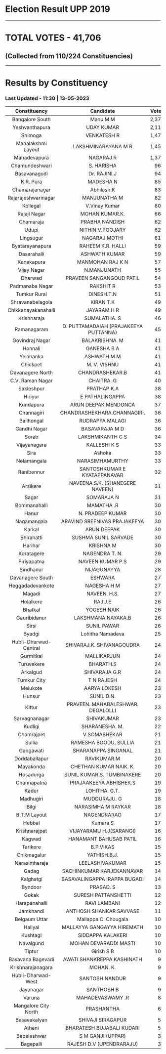 # Election Result UPP 2019

---
# TOTAL VOTES - 41,706 
## (Collected from 110/224 Constituencies) 


---
# Results by Constituency 

### Last Updated - 11:30 | 13-05-2023 


|    Constituency     |              Candidate              |Votes|
|:-------------------:|:-----------------------------------:|----:|
|   Bangalore South   |              Manu M M               |2,373|
|   Yeshvanthapura    |             UDAY KUMAR              |2,110|
|       Shimoga       |             VENKATESH R             |1,470|
| Mahalakshmi Layout  |         LAKSHMINARAYANA M R         |1,452|
|    Mahadevapura     |              NAGARAJ R              |1,374|
|   Chamundeshwari    |             S. HARISHA              |  960|
|    Basavanagudi     |            Dr. RAJINI.J             |  944|
|      K.R. Pura      |              MADESHA N              |  851|
|   Chamarajanagar    |             Abhilash.K              |  833|
| Rajarajeshwarinagar |            MANJUNATHA M             |  825|
|      Kollegal       |            V.Vinay Kumar            |  801|
|    Rajaji Nagar     |           MOHAN KUMAR.K.            |  660|
|      Chamaraja      |           PRABHA NANDISH            |  621|
|        Udupi        |          NITHIN.V.POOJARY           |  621|
|      Lingsugur      |            NAGARAJ MOTHI            |  618|
|   Byatarayanapura   |          RAHEEM K.R. HALLI          |  596|
|     Dasarahalli     |            ASHWATH KUMAR            |  594|
|     Kanakapura      |          MANMOHAN RAJ K N           |  571|
|     Vijay Nagar     |             N.MANJUNATH             |  551|
|       Dharwad       |      PRAVEEN SANGANGOUD PATIL       |  542|
|   Padmanaba Nagar   |              RAKSHIT R              |  534|
|    Tumkur Rural     |             DINESH.T.N              |  511|
|  Shravanabelagola   |              KIRAN T.K              |  499|
| Chikkanayakanahalli |             JAYARAM H R             |  498|
|     Krishnaraja     |            SUMALATHA. S             |  460|
|     Ramanagaram     |D. PUTTAMADAIAH (PRAJAKEEYA PUTTANNA)|  452|
|   Govindraj Nagar   |           BALAKRISHNA. M            |  419|
|       Honnali       |             GANESHA B A             |  412|
|      Yelahanka      |             ASHWATH M M             |  412|
|      Chickpet       |            M. V. VISHNU             |  411|
|  Davanagere North   |           CHANDRASHEKAR.B           |  410|
|  C.V. Raman Nagar   |             CHAITRA. G              |  408|
|     Sakleshpur      |             PRATHAP K.A             |  381|
|       Hiriyur       |           E PATHALINGAPPA           |  380|
|      Kundapura      |        ARUN DEEPAK MENDONCA         |  377|
|     Channagiri      |     CHANDRASHEKHARA.CHANNAGIRI.     |  368|
|     Bailhongal      |           RUDRAPPA MALAGI           |  365|
|    Gandhi Nagar     |           BASAVARAJA M D            |  365|
|        Sorab        |          LAKSHMIKANTH C S           |  344|
|    Vijayanagara     |            KALLESHI K S             |  338|
|        Sira         |               Ashoka                |  337|
|     Nelamangala     |           NARASIMHAMURTHY           |  333|
|     Ranibennur      |    SANTOSHKUMAR E KYATAPPANAVAR     |  322|
|      Arsikere       |   NAVEENA S.K. (SHANEGERE NAVEEN)   |  314|
|        Sagar        |             SOMARAJA N              |  311|
|    Bommanahalli     |             MAMATHA .R              |  308|
|        Hanur        |          N. PRADEEP KUMAR           |  304|
|     Nagamangala     |    ARAVIND SREENIVAS PRAJAKEEYA     |  302|
|       Karkal        |             ARUN DEEPAK             |  301|
|     Shirahatti      |       SUSHMA SUNIL   SARVADE        |  301|
|       Harihar       |              KRISHNA M              |  300|
|     Koratagere      |           NAGENDRA T. N.            |  298|
|     Piriyapatna     |          NAVEEN KUMAR P.S           |  295|
|      Sindhanur      |             NIJAGUNAYYA             |  288|
|  Davanagere South   |               ESHWARA               |  273|
|  Heggadadevankote   |             NAGESHA H M             |  273|
|       Magadi        |            NAVEEN. H.S.             |  270|
|      Holalkere      |               RAJU.E                |  268|
|       Bhatkal       |             YOGESH NAIK             |  263|
|    Gauribidanur     |         LAKSHMANA NAYAKA.B          |  261|
|        Sirsi        |             SUNIL PAWAR             |  260|
|       Byadgi        |          Lohitha Namadeva           |  257|
|Hubli-Dharwad-Central|      SHIVARAJ.K. SHIVANAGOUDRA      |  248|
|      Gurmitkal      |             MALLIKARJUN             |  247|
|     Turuvekere      |              BHARATH.S              |  245|
|      Arkalgud       |            SHIVARAJA G.R            |  242|
|     Tumkur City     |             T N RAJESH              |  242|
|      Melukote       |            AARYA LOKESH             |  236|
|       Hunsur        |             SUNIL.D.N.              |  235|
|       Kittur        |  PRAVEEN. MAHABALESHWAR. DEGALOLLI  |  231|
|    Sarvagnanagar    |             SHIVAKUMAR              |  230|
|       Kudligi       |           SHARANESHA. M.            |  220|
|     Chamrajpet      |            V.SOMASHEKAR             |  213|
|       Sullia        |        RAMESHA BOODU, SULLIA        |  212|
|      Gangawati      |         SHARANAPPA SINGANAL         |  210|
|    Doddaballapur    |             RAVIKUMAR.M             |  207|
|      Mayakonda      |       CHETHAN KUMAR NAIK.  K.       |  207|
|      Hosadurga      |     SUNIL KUMAR.S. TUMBINAKERE      |  206|
|     Channapatna     |       PRAJAAKEEYA ABHISHEK.S        |  194|
|        Kadur        |            LOHITHA. G.T.            |  190|
|      Madhugiri      |            MUDDURAJU. G             |  189|
|        Bilgi        |         NARASIMHA M RAYKAR          |  184|
|    B.T.M Layout     |             NAGENDRARAO             |  174|
|       Hebbal        |              Kumara S               |  170|
|    Krishnarajpet    |       VIJAYARAMU H.J(SARANGI)       |  169|
|       Kagwad        |      HANAMANT  BAHUSAB  PATIL       |  160|
|      Tarikere       |              B.P.VIKAS              |  151|
|     Chikmagalur     |            YATHISH.B.J.             |  150|
|    Narasimharaja    |           LEELASHIVAKUMAR           |  150|
|        Gadag        |      SACHINKUMAR KARJEKANNAVAR      |  146|
|      Kalghatgi      |    BASAVALINGAPPA IRAPPA BUGADI     |  141|
|       Byndoor       |              PRASAD. S              |  137|
|        Gokak        |         SURESH PATTANSHETTI         |  129|
|    Harapanahalli    |            RAVI LAMBANI             |  128|
|      Jamkhandi      |       ANTHOSH SHANKAR SAVVASE       |  111|
|    Belgaum Uttar    |        Mallappa C. Chougala         |  108|
|       Haliyal       |     MALLAYYA GANGAYYA HIREMATH      |  105|
|      Kushtagi       |          SIDDAPPA KALAKERI          |  105|
|      Navalgund      |        MOHAN DEVARADDI MASTI        |  105|
|       Tiptur        |             Girish S B              |  104|
|  Basavana Bagevadi  |     AWATI SHANKREPPA KASHINATH      |   99|
|  Krishnarajanagara  |              MOHAN. K.              |   99|
| Hubli-Dharwad-West  |           SANTOSH NANDUR            |   96|
|      Jayanagar      |             SANTHOSH B              |   96|
|       Varuna        |          MAHADEVASWAMY .R           |   85|
|Mangalore City North |             PRASHANTHA              |   63|
|    Basavakalyan     |          SHIVAJI SIRAGAPUR          |   58|
|       Athani        |      BHARATESH BUJABALI KUDARI      |   57|
|     Babaleshwar     |          S M GANJI (UPPAR)          |   38|
|      Bagepalli      |      RAJESH D.V (UPENDRARAJU)       |   34|


<script async src='https://www.googletagmanager.com/gtag/js?id=UA-138371535-2'></script><script> window.dataLayer = window.dataLayer || []; function gtag(){dataLayer.push(arguments);} gtag('js', new Date()); gtag('config', 'UA-138371535-2'); </script>